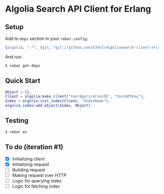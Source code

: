 # Algolia Search API Client for Erlang

Setup
-----

Add to `deps` section in your `rebar.config`:
```erlang
{algolia, ".*", {git, "git://github.com/k3nn7/algoliasearch-client-erlang.git", "7891cb5f0ed0011bb510b376e862d323fb4759bd"}}
```

And run:
```bash
$ rebar get-deps
```

Quick Start
-----------
```erlang
Object = {},
Client = algolia:make_client("YourApplicationID", "YourAPIKey"),
Index = algolia:init_index(Client, "IndexName"),
algolia_index:add_object(Index, Object).

```

Testing
-------
```bash
$ rebar eu
```

To do (iteration #1)
----
- [x] Initializing client
- [x] Initializing request
- [ ] Building request
- [ ] Making request over HTTP
- [ ] Logic for querying index
- [ ] Logic fot fetching index
